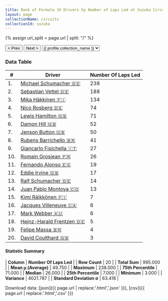 ```yaml
---
title: Rank of Formula 1® Drivers by Number of Laps Led at Suzuka Circuit
layout: page
collectionName: circuits
collectionId: suzuka
---
```


{% assign url_split = page.url | split: "/" %}
<div id="collection-navigation">
<button onclick="selector.options[selector.selectedIndex-1].value && (window.location = selector.options[selector.selectedIndex-1].value);">&lt; Prev</button>
<button onclick="selector.options[selector.selectedIndex+1].value && (window.location = selector.options[selector.selectedIndex+1].value);">Next &gt;</button>
<select id="selector" onchange="this.options[this.selectedIndex].value && (window.location = this.options[this.selectedIndex].value);">
  {% for collectionId in site.data[page.collectionName].refs %}
    {% if collectionId == page.collectionId %}
      {% assign selected = "selected" %}
    {% else %}
      {% assign selected = "" %}
    {% endif %}
    {% assign profile = site.data[page.collectionName][collectionId].profile %}
    <option value="/f1/{{ page.collectionName }}/{{ collectionId }}/{{ url_split[4] }}" {{ selected }}>{{ profile.collection_name }}</option>
  {% endfor %}
</select>
</div>

<canvas id="chart" width="400" height="180"></canvas>
<script>
var data = {
  "labels" : [
    "Michael Schumacher",
    "Sebastian Vettel",
    "Mika Häkkinen",
    "Nico Rosberg",
    "Lewis Hamilton",
    "Damon Hill",
    "Jenson Button",
    "Rubens Barrichello",
    "Giancarlo Fisichella",
    "Romain Grosjean",
    "Fernando Alonso",
    "Eddie Irvine",
    "Ralf Schumacher",
    "Juan Pablo Montoya",
    "Kimi Räikkönen",
    "Jacques Villeneuve",
    "Mark Webber",
    "Heinz-Harald Frentzen",
    "Felipe Massa",
    "David Coulthard"
  ],
  "datasets" : [
    {
      "label" : "Number Of Laps Led",
      "data" : [
        238,
        188,
        134,
        74,
        71,
        52,
        50,
        41,
        27,
        26,
        19,
        17,
        14,
        13,
        7,
        6,
        6,
        5,
        4,
        3
      ],
      "borderColor" : [
        "#1D181E",
        "#1D181E",
        "#1D181E",
        "#1D181E",
        "#1D181E",
        "#1D181E",
        "#1D181E",
        "#1D181E",
        "#1D181E",
        "#1D181E",
        "#1D181E",
        "#1D181E",
        "#1D181E",
        "#1D181E",
        "#1D181E",
        "#1D181E",
        "#1D181E",
        "#1D181E",
        "#1D181E",
        "#1D181E"
      ],
      "borderWidth" : 1,
      "backgroundColor" : [
        "#9C8E8D",
        "#9C8E8D",
        "#9C8E8D",
        "#9C8E8D",
        "#9C8E8D",
        "#9C8E8D",
        "#9C8E8D",
        "#9C8E8D",
        "#9C8E8D",
        "#9C8E8D",
        "#9C8E8D",
        "#9C8E8D",
        "#9C8E8D",
        "#9C8E8D",
        "#9C8E8D",
        "#9C8E8D",
        "#9C8E8D",
        "#9C8E8D",
        "#9C8E8D",
        "#9C8E8D"
      ]
    }
  ]
};
var options = {
  legend: {
    display: false
  },
  scales: {
    xAxes: [{
      ticks: {
        beginAtZero: true,
        maxRotation: 180,
        display: window.innerWidth > 800
      }
    }],
    yAxes: [{
      ticks: {
        beginAtZero: true
      }
    }]
  },
  onResize: function(chart, size) {
    chart.options.scales.xAxes[0].ticks.display = size.width > 800;
  }
};
var chart = new Chart("chart", {
    data: data,
    type: 'bar',
    options: options
});
</script>



### Data Table

| # | Driver | Number Of Laps Led |
|--|--|--|
| 1. | [Michael Schumacher 🇩🇪](/f1/drivers/michael_schumacher) | 238 |
| 2. | [Sebastian Vettel 🇩🇪](/f1/drivers/vettel) | 188 |
| 3. | [Mika Häkkinen 🇫🇮](/f1/drivers/hakkinen) | 134 |
| 4. | [Nico Rosberg 🇩🇪](/f1/drivers/rosberg) | 74 |
| 5. | [Lewis Hamilton 🇬🇧](/f1/drivers/hamilton) | 71 |
| 6. | [Damon Hill 🇬🇧](/f1/drivers/damon_hill) | 52 |
| 7. | [Jenson Button 🇬🇧](/f1/drivers/button) | 50 |
| 8. | [Rubens Barrichello 🇧🇷](/f1/drivers/barrichello) | 41 |
| 9. | [Giancarlo Fisichella 🇮🇹](/f1/drivers/fisichella) | 27 |
| 10. | [Romain Grosjean 🇫🇷](/f1/drivers/grosjean) | 26 |
| 11. | [Fernando Alonso 🇪🇸](/f1/drivers/alonso) | 19 |
| 12. | [Eddie Irvine 🇬🇧](/f1/drivers/irvine) | 17 |
| 13. | [Ralf Schumacher 🇩🇪](/f1/drivers/ralf_schumacher) | 14 |
| 14. | [Juan Pablo Montoya 🇨🇴](/f1/drivers/montoya) | 13 |
| 15. | [Kimi Räikkönen 🇫🇮](/f1/drivers/raikkonen) | 7 |
| 16. | [Jacques Villeneuve 🇨🇦](/f1/drivers/villeneuve) | 6 |
| 17. | [Mark Webber 🇦🇺](/f1/drivers/webber) | 6 |
| 18. | [Heinz-Harald Frentzen 🇩🇪](/f1/drivers/frentzen) | 5 |
| 19. | [Felipe Massa 🇧🇷](/f1/drivers/massa) | 4 |
| 20. | [David Coulthard 🇬🇧](/f1/drivers/coulthard) | 3 |

#### Statistic Summary

| **Column** | **Number Of Laps Led** |
| **Row Count** | 20 |
| **Total Sum** | 995.000 |
| **Mean μ (Average)** | 49.750 |
| **Maximum** | 238.000 |
| **75th Percentile** | 71.000 |
| **Median** | 26.000 |
| **25th Percentile** | 7.000 |
| **Minimum** | 3.000 |
| **Variance** | 4021.787 |
| **Standard Deviation σ** | 63.418 |

Download data: [json]({{ page.url | replace:'.html','.json' }}), [csv]({{ page.url | replace:'.html','.csv' }})
